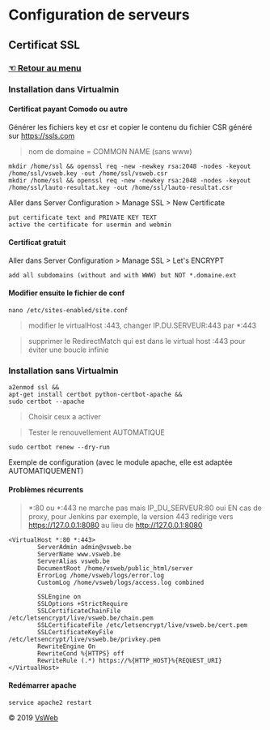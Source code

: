 Configuration de serveurs
==
Certificat SSL
-
### [&#9756; Retour au menu](../README.md)
### Installation dans Virtualmin
#### Certificat payant Comodo ou autre
Générer les fichiers key et csr et copier le contenu du fichier CSR généré sur https://ssls.com
> nom de domaine = COMMON NAME (sans www)
		
    mkdir /home/ssl && openssl req -new -newkey rsa:2048 -nodes -keyout /home/ssl/vsweb.key -out /home/ssl/vsweb.csr
    mkdir /home/ssl && openssl req -new -newkey rsa:2048 -nodes -keyout /home/ssl/lauto-resultat.key -out /home/ssl/lauto-resultat.csr

Aller dans Server Configuration > Manage SSL > New Certificate

    put certificate text and PRIVATE KEY TEXT 
    active the certificate for usermin and webmin

#### Certificat gratuit
Aller dans Server Configuration > Manage SSL > Let's ENCRYPT

    add all subdomains (without and with WWW) but NOT *.domaine.ext
		
#### Modifier ensuite le fichier de conf

    nano /etc/sites-enabled/site.conf
    
> modifier le virtualHost :443, changer IP.DU.SERVEUR:443 par *:443

> supprimer le RedirectMatch qui est dans le virtual host :443
 pour éviter une boucle infinie
 
### Installation sans Virtualmin

    a2enmod ssl &&
    apt-get install certbot python-certbot-apache &&
    sudo certbot --apache
    
> Choisir ceux a activer

> Tester le renouvellement AUTOMATIQUE

    sudo certbot renew --dry-run

Exemple de configuration (avec le module apache, elle est adaptée AUTOMATIQUEMENT)
#### Problèmes récurrents
> *:80 ou *:443 ne marche pas mais IP_DU_SERVEUR:80 oui
> EN cas de proxy, pour Jenkins par exemple, la version 443 redirige vers https://127.0.0.1:8080 au lieu de http://127.0.0.1:8080

    <VirtualHost *:80 *:443>                     						
            ServerAdmin admin@vsweb.be
            ServerName www.vsweb.be
            ServerAlias vsweb.be               					
            DocumentRoot /home/vsweb/public_html/server
            ErrorLog /home/vsweb/logs/error.log
            CustomLog /home/vsweb/logs/access.log combined
            
            SSLEngine on									
            SSLOptions +StrictRequire							
            SSLCertificateChainFile /etc/letsencrypt/live/vsweb.be/chain.pem		
            SSLCertificateFile /etc/letsencrypt/live/vsweb.be/cert.pem		
            SSLCertificateKeyFile /etc/letsencrypt/live/vsweb.be/privkey.pem		
            RewriteEngine On								
            RewriteCond %{HTTPS} off							
            RewriteRule (.*) https://%{HTTP_HOST}%{REQUEST_URI}				
    </VirtualHost>


#### Redémarrer apache

    service apache2 restart

&copy; 2019 [VsWeb](https://vsweb.be)
